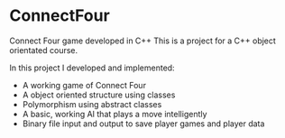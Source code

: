 # ConnectFour
Connect Four game developed in C++
This is a project for a C++ object orientated course.

In this project I developed and implemented:
- A working game of Connect Four
- A object oriented structure using classes
- Polymorphism using abstract classes
- A basic, working AI that plays a move intelligently
- Binary file input and output to save player games and player data 
